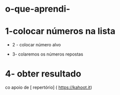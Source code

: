 # o-que-aprendi-

# 1-colocar números na lista 
+ 2 - colocar número alvo
- 3- colaremos os números repostas
# 4- obter resultado
co apoio de [ repertório] ( https://kahoot.it)

